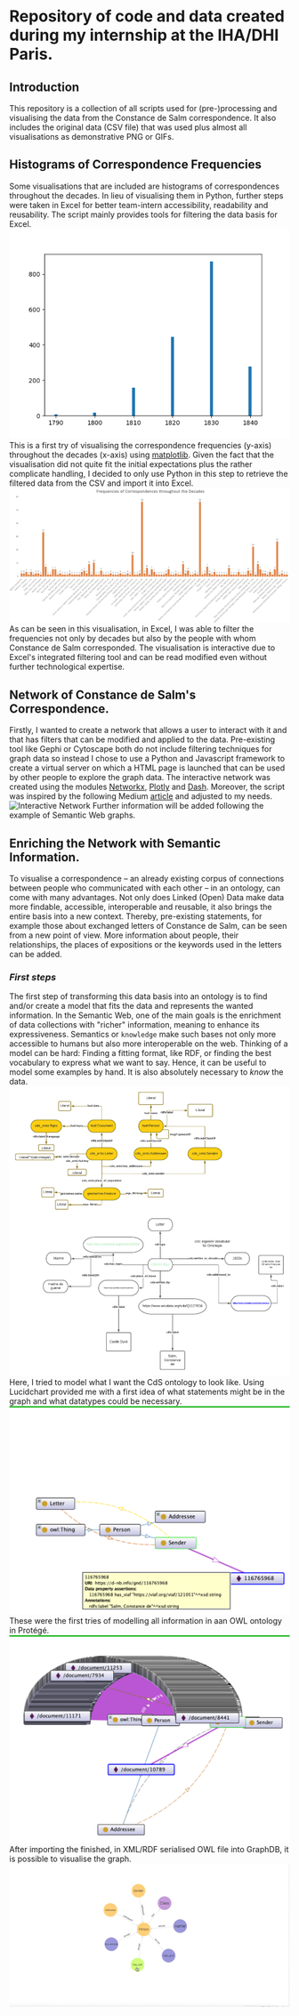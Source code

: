 # Repository of code and data created during my internship at the IHA/DHI Paris.
## Introduction
This repository is a collection of all scripts used for (pre-)processing and visualising the data from the
Constance de Salm correspondence. It also includes the original data (CSV file) that was used plus almost 
all visualisations as demonstrative PNG or GIFs.

## Histograms of Correspondence Frequencies
Some visualisations that are included are histograms of correspondences throughout the decades. In lieu
of visualising them in Python, further steps were taken in Excel for better team-intern accessibility, readability
and reusability. The script mainly provides tools for filtering the data basis for Excel.
![Histogram of Correspondence Frequencies](data/vis/decades_freq.png)
This is a first try of visualising the correspondence frequencies (y-axis) throughout the decades (x-axis)
using [matplotlib](https://matplotlib.org/). Given the fact that the visualisation did not quite fit
the initial expectations plus the rather complicate handling, I decided to only use Python in this step to retrieve
the filtered data from the CSV and import it into Excel.
![Histogram in Excel](data/vis/histogram_freqs.png)
As can be seen in this visualisation, in Excel, I was able to filter the frequencies not only by decades but also by
the people with whom Constance de Salm corresponded. The visualisation is interactive due to Excel's integrated filtering tool
and can be read modified even without further technological expertise.
## Network of Constance de Salm's Correspondence.
Firstly, I wanted to create a network that allows a user to interact with it and that has filters that can be modified
and applied to the data. Pre-existing tool like Gephi or Cytoscape both do not include filtering techniques for graph data
so instead I chose to use a Python and Javascript framework to create a virtual server on which a HTML page is launched
that can be used by other people to explore the graph data.
The interactive network was created using the modules [Networkx](https://networkx.org/), [Plotly](https://plotly.com/python/) and [Dash](https://dash.plotly.com/).
Moreover, the script was inspired by the following Medium [article](https://towardsdatascience.com/python-interactive-network-visualization-using-networkx-plotly-and-dash-e44749161ed7)
and adjusted to my needs.
![Interactive Network](data/vis/graph_interactions.gif) 
Further information will be added following the example of Semantic Web graphs.
## Enriching the Network with Semantic Information.
To visualise a correspondence – an already existing corpus of connections between people who communicated with each other –
in an ontology, can come with many advantages. Not only does Linked (Open) Data make data more findable, accessible, interoperable
and reusable, it also brings the entire basis into a new context. Thereby, pre-existing statements, for example those about exchanged
letters of Constance de Salm, can be seen from a new point of view. More information about people, their relationships,
the places of expositions or the keywords used in the letters can be added.

### *First steps*
The first step of transforming this data basis into an ontology is to find and/or create a model
that fits the data and represents the wanted information. In the Semantic Web, one of the main goals is the enrichment
of data collections with "richer" information, meaning to enhance its expressiveness. Semantics or ``knowledge`` make such 
bases not only more accessible to humans but also more interoperable on the web.
Thinking of a model can be hard: Finding a fitting format, like RDF, or finding the best vocabulary to express what 
we want to say. Hence, it can be useful to model some examples by hand. It is also absolutely necessary to *know* the data.
![](data/vis/g.png)
Here, I tried to model what I want the CdS ontology to look like. Using Lucidchart provided me with a first idea of
what statements might be in the graph and what datatypes could be necessary.
![](data/vis/ontograph.png)
These were the first tries of modelling all information in aan OWL ontology in Protégé.
![](data/vis/ontograph-1.png)
After importing the finished, in XML/RDF serialised OWL file into GraphDB, it is possible to visualise
the graph.
![](data/vis/rdf_cds_graph.gif)